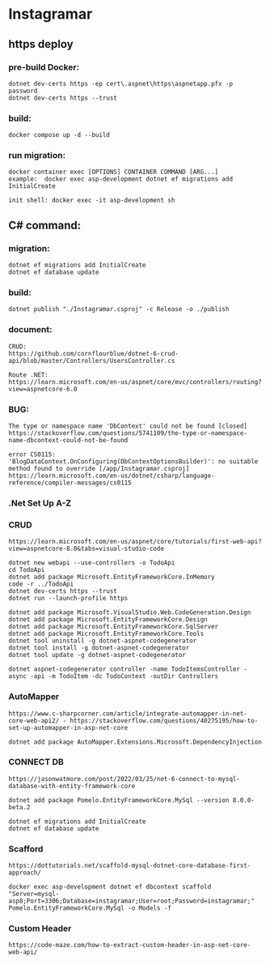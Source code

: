 # Instagramar
## https deploy
### pre-build Docker:
    dotnet dev-certs https -ep cert\.aspnet\https\aspnetapp.pfx -p password
    dotnet dev-certs https --trust
### build:
    docker compose up -d --build
### run migration:
    docker container exec [OPTIONS] CONTAINER COMMAND [ARG...]
    example:  docker exec asp-development dotnet ef migrations add InitialCreate
    
    init shell: docker exec -it asp-development sh

## C# command:
### migration:
    dotnet ef migrations add InitialCreate
    dotnet ef database update
### build:
    dotnet publish "./Instagramar.csproj" -c Release -o ./publish 


### document:
    CRUD:
    https://github.com/cornflourblue/dotnet-6-crud-api/blob/master/Controllers/UsersController.cs

    Route .NET:
    https://learn.microsoft.com/en-us/aspnet/core/mvc/controllers/routing?view=aspnetcore-6.0

### BUG:    
    The type or namespace name 'DbContext' could not be found [closed]
    https://stackoverflow.com/questions/5741109/the-type-or-namespace-name-dbcontext-could-not-be-found

    error CS0115: 'BlogDataContext.OnConfiguring(DbContextOptionsBuilder)': no suitable method found to override [/app/Instagramar.csproj]
    https://learn.microsoft.com/en-us/dotnet/csharp/language-reference/compiler-messages/cs0115

### .Net Set Up A-Z
### CRUD
    https://learn.microsoft.com/en-us/aspnet/core/tutorials/first-web-api?view=aspnetcore-8.0&tabs=visual-studio-code
    
    dotnet new webapi --use-controllers -o TodoApi
    cd TodoApi
    dotnet add package Microsoft.EntityFrameworkCore.InMemory
    code -r ../TodoApi
    dotnet dev-certs https --trust
    dotnet run --launch-profile https

    dotnet add package Microsoft.VisualStudio.Web.CodeGeneration.Design
    dotnet add package Microsoft.EntityFrameworkCore.Design
    dotnet add package Microsoft.EntityFrameworkCore.SqlServer
    dotnet add package Microsoft.EntityFrameworkCore.Tools
    dotnet tool uninstall -g dotnet-aspnet-codegenerator
    dotnet tool install -g dotnet-aspnet-codegenerator
    dotnet tool update -g dotnet-aspnet-codegenerator

    dotnet aspnet-codegenerator controller -name TodoItemsController -async -api -m TodoItem -dc TodoContext -outDir Controllers




### AutoMapper
    https://www.c-sharpcorner.com/article/integrate-automapper-in-net-core-web-api2/ - https://stackoverflow.com/questions/40275195/how-to-set-up-automapper-in-asp-net-core
    
    dotnet add package AutoMapper.Extensions.Microsoft.DependencyInjection


### CONNECT DB
    https://jasonwatmore.com/post/2022/03/25/net-6-connect-to-mysql-database-with-entity-framework-core

    dotnet add package Pomelo.EntityFrameworkCore.MySql --version 8.0.0-beta.2

    dotnet ef migrations add InitialCreate
    dotnet ef database update



### Scafford
    https://dottutorials.net/scaffold-mysql-dotnet-core-database-first-approach/

    docker exec asp-development dotnet ef dbcontext scaffold "Server=mysql-asp8;Port=3306;Database=instagramar;User=root;Password=instagramar;" Pomelo.EntityFrameworkCore.MySql -o Models -f

### Custom Header
    https://code-maze.com/how-to-extract-custom-header-in-asp-net-core-web-api/

